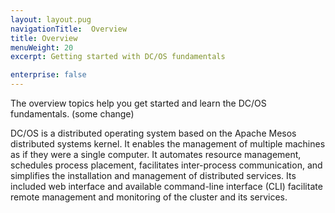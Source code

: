 ```yaml
---
layout: layout.pug
navigationTitle:  Overview
title: Overview
menuWeight: 20
excerpt: Getting started with DC/OS fundamentals

enterprise: false
---
```


<!-- This source repo for this topic is https://github.com/dcos/dcos-docs -->


The overview topics help you get started and learn the DC/OS fundamentals. (some change)

DC/OS is a distributed operating system based on the Apache Mesos distributed systems kernel. It enables the management of multiple machines as if they were a single computer. It automates resource management, schedules process placement, facilitates inter-process communication, and simplifies the installation and management of distributed services. Its included web interface and available command-line interface (CLI) facilitate remote management and monitoring of the cluster and its services.
